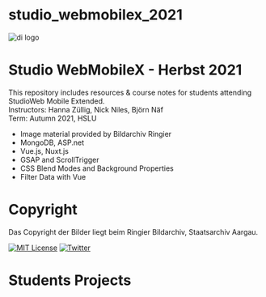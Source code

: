# studio_webmobilex_2021

![di logo](https://github.com/digitalideation/comppx_h2001/blob/master/docs/assets/images/di-logo-small.jpg?raw=true "di logo")


# Studio WebMobileX - Herbst 2021

This repository includes resources & course notes for students attending StudioWeb Mobile Extended.<br/>
Instructors: Hanna Züllig, Nick Niles, Björn Näf <br/>
Term: Autumn 2021, HSLU<br/>
* Image material provided by Bildarchiv Ringier
* MongoDB, ASP.net
* Vue.js, Nuxt.js
* GSAP and ScrollTrigger 
* CSS Blend Modes and Background Properties
* Filter Data with Vue

# Copyright
Das Copyright der Bilder liegt beim Ringier Bildarchiv, Staatsarchiv Aargau. 

[![MIT License](https://img.shields.io/badge/license-MIT-blue.svg)](http://opensource.org/licenses/MIT)
[![Twitter](https://img.shields.io/twitter/url/https/github.com/webslides/webslides.svg?style=social)](https://twitter.com/digideation)


# Students Projects
